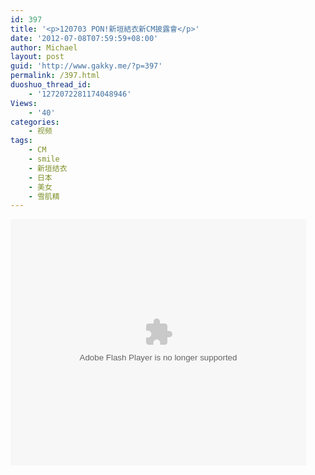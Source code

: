 ```yaml
---
id: 397
title: '<p>120703 PON!新垣結衣新CM披露會</p>'
date: '2012-07-08T07:59:59+08:00'
author: Michael
layout: post
guid: 'http://www.gakky.me/?p=397'
permalink: /397.html
duoshuo_thread_id:
    - '1272072281174048946'
Views:
    - '40'
categories:
    - 视频
tags:
    - CM
    - smile
    - 新垣结衣
    - 日本
    - 美女
    - 雪肌精
---
```


<object height="394" width="473"><param name="allowscriptaccess" value="sameDomain"></param><param name="wmode" value="transparent"></param><param name="movie" value="http://www.tudou.com/v/146549079/v.swf"></param><param name="allowfullscreen" value="true"></param><embed allowfullscreen="true" allowscriptaccess="sameDomain" height="394" src="http://www.tudou.com/v/146549079/v.swf" type="application/x-shockwave-flash" width="473" wmode="transparent"></embed></object>